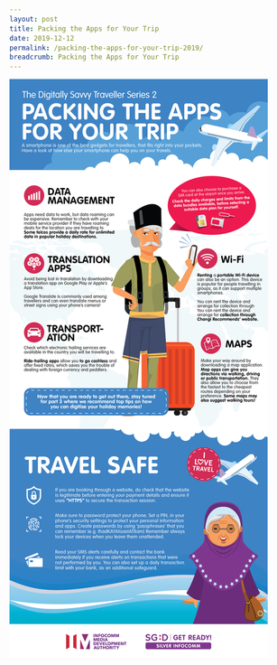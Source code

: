 ```yaml
---
layout: post
title: Packing the Apps for Your Trip
date: 2019-12-12
permalink: /packing-the-apps-for-your-trip-2019/
breadcrumb: Packing the Apps for Your Trip
---
```


![image1](/images/articles/packing-the-apps-for-your-trip/packing-the-apps-for-your-trip.jpg)
